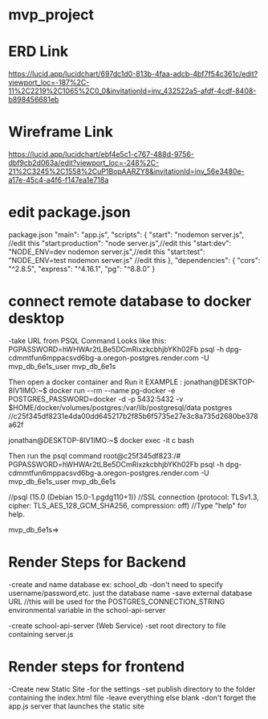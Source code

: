 # mvp_project


# ERD Link

https://lucid.app/lucidchart/697dc1d0-813b-4faa-adcb-4bf7f54c361c/edit?viewport_loc=-187%2C-11%2C2219%2C1065%2C0_0&invitationId=inv_432522a5-afdf-4cdf-8408-b898456681eb

# Wireframe Link

https://lucid.app/lucidchart/ebf4e5c1-c767-488d-9756-dbf9cb2d063a/edit?viewport_loc=-248%2C-21%2C3245%2C1558%2CuP1BopAARZY8&invitationId=inv_56e3480e-a17e-45c4-a4f6-f147ea1e718a

# edit package.json
package.json
    "main": "app.js",
    "scripts": {
        "start": "nodemon server.js", //edit this
        "start:production": "node server.js",//edit this
        "start:dev": "NODE_ENV=dev nodemon server.js",//edit this
        "start:test": "NODE_ENV=test nodemon server.js"  //edit this
    },
    "dependencies": {
        "cors": "^2.8.5",
        "express": "^4.16.1",
        "pg": "^8.8.0"
    }

# connect remote database to docker desktop
-take URL from PSQL Command
Looks like this:
    PGPASSWORD=hWHWAr2tLBe5DCmRixzkcbhjbYKh02Fb psql -h dpg-cdmmtfun6mppacsvd6bg-a.oregon-postgres.render.com -U mvp_db_6e1s_user mvp_db_6e1s

Then open a docker container and Run it
EXAMPLE : jonathan@DESKTOP-8IV1IMO:~$ docker run --rm --name pg-docker -e POSTGRES_PASSWORD=docker -d -p 5432:5432 -v $HOME/docker/volumes/postgres:/var/lib/postgresql/data postgres
//c25f345df8231e4da00dd645217b2f85b6f5735e27e3c8a735d2680be378a62f

jonathan@DESKTOP-8IV1IMO:~$ docker exec -it c bash

Then run the psql command
root@c25f345df823:/# PGPASSWORD=hWHWAr2tLBe5DCmRixzkcbhjbYKh02Fb psql -h dpg-cdmmtfun6mppacsvd6bg-a.oregon-postgres.render.com -U mvp_db_6e1s_user mvp_db_6e1s

//psql (15.0 (Debian 15.0-1.pgdg110+1))
//SSL connection (protocol: TLSv1.3, cipher: TLS_AES_128_GCM_SHA256, compression: off)
//Type "help" for help.

mvp_db_6e1s=>

# Render Steps for Backend
-create and name database ex: school_db
-don't need to specify username/password,etc. just the database name
-save external database URL //this will be used for the POSTGRES_CONNECTION_STRING environmental variable in the school-api-server

-create school-api-server (Web Service)
-set root directory to file containing server.js

# Render steps for frontend
-Create new Static Site
-for the settings
    -set publish directory to the folder containing the index.html file
    -leave everything else blank
    -don't forget the app.js server that launches the static site